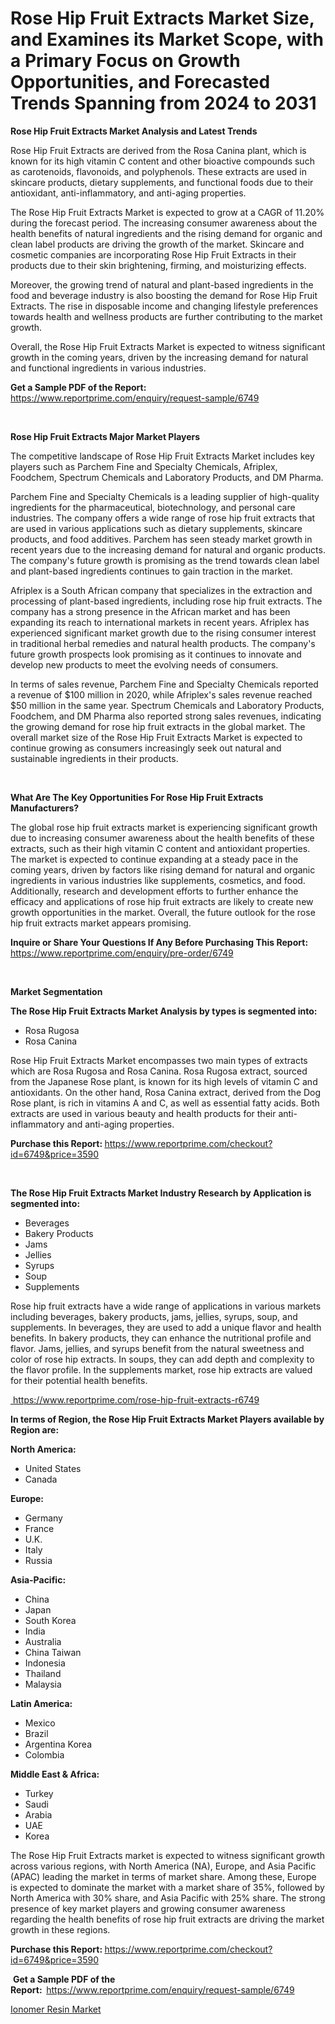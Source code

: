 <p><h1>Rose Hip Fruit Extracts Market Size, and Examines its Market Scope, with a Primary Focus on Growth Opportunities, and Forecasted Trends Spanning from 2024 to 2031</h1></p><p><strong>Rose Hip Fruit Extracts Market Analysis and Latest Trends</strong></p>
<p><p>Rose Hip Fruit Extracts are derived from the Rosa Canina plant, which is known for its high vitamin C content and other bioactive compounds such as carotenoids, flavonoids, and polyphenols. These extracts are used in skincare products, dietary supplements, and functional foods due to their antioxidant, anti-inflammatory, and anti-aging properties.</p><p>The Rose Hip Fruit Extracts Market is expected to grow at a CAGR of 11.20% during the forecast period. The increasing consumer awareness about the health benefits of natural ingredients and the rising demand for organic and clean label products are driving the growth of the market. Skincare and cosmetic companies are incorporating Rose Hip Fruit Extracts in their products due to their skin brightening, firming, and moisturizing effects.</p><p>Moreover, the growing trend of natural and plant-based ingredients in the food and beverage industry is also boosting the demand for Rose Hip Fruit Extracts. The rise in disposable income and changing lifestyle preferences towards health and wellness products are further contributing to the market growth.</p><p>Overall, the Rose Hip Fruit Extracts Market is expected to witness significant growth in the coming years, driven by the increasing demand for natural and functional ingredients in various industries.</p></p>
<p><strong>Get a Sample PDF of the Report:&nbsp;</strong> <a href="https://www.reportprime.com/enquiry/request-sample/6749">https://www.reportprime.com/enquiry/request-sample/6749</a></p>
<p>&nbsp;</p>
<p><strong>Rose Hip Fruit Extracts Major Market Players</strong></p>
<p><p>The competitive landscape of Rose Hip Fruit Extracts Market includes key players such as Parchem Fine and Specialty Chemicals, Afriplex, Foodchem, Spectrum Chemicals and Laboratory Products, and DM Pharma.</p><p>Parchem Fine and Specialty Chemicals is a leading supplier of high-quality ingredients for the pharmaceutical, biotechnology, and personal care industries. The company offers a wide range of rose hip fruit extracts that are used in various applications such as dietary supplements, skincare products, and food additives. Parchem has seen steady market growth in recent years due to the increasing demand for natural and organic products. The company's future growth is promising as the trend towards clean label and plant-based ingredients continues to gain traction in the market.</p><p>Afriplex is a South African company that specializes in the extraction and processing of plant-based ingredients, including rose hip fruit extracts. The company has a strong presence in the African market and has been expanding its reach to international markets in recent years. Afriplex has experienced significant market growth due to the rising consumer interest in traditional herbal remedies and natural health products. The company's future growth prospects look promising as it continues to innovate and develop new products to meet the evolving needs of consumers.</p><p>In terms of sales revenue, Parchem Fine and Specialty Chemicals reported a revenue of $100 million in 2020, while Afriplex's sales revenue reached $50 million in the same year. Spectrum Chemicals and Laboratory Products, Foodchem, and DM Pharma also reported strong sales revenues, indicating the growing demand for rose hip fruit extracts in the global market. The overall market size of the Rose Hip Fruit Extracts Market is expected to continue growing as consumers increasingly seek out natural and sustainable ingredients in their products.</p></p>
<p>&nbsp;</p>
<p><strong>What Are The Key Opportunities For Rose Hip Fruit Extracts Manufacturers?</strong></p>
<p><p>The global rose hip fruit extracts market is experiencing significant growth due to increasing consumer awareness about the health benefits of these extracts, such as their high vitamin C content and antioxidant properties. The market is expected to continue expanding at a steady pace in the coming years, driven by factors like rising demand for natural and organic ingredients in various industries like supplements, cosmetics, and food. Additionally, research and development efforts to further enhance the efficacy and applications of rose hip fruit extracts are likely to create new growth opportunities in the market. Overall, the future outlook for the rose hip fruit extracts market appears promising.</p></p>
<p><strong>Inquire or Share Your Questions If Any Before Purchasing This Report:</strong> <a href="https://www.reportprime.com/enquiry/pre-order/6749">https://www.reportprime.com/enquiry/pre-order/6749</a></p>
<p>&nbsp;</p>
<p><strong>Market Segmentation</strong></p>
<p><strong>The Rose Hip Fruit Extracts Market Analysis by types is segmented into:</strong></p>
<p><ul><li>Rosa Rugosa</li><li>Rosa Canina</li></ul></p>
<p><p>Rose Hip Fruit Extracts Market encompasses two main types of extracts which are Rosa Rugosa and Rosa Canina. Rosa Rugosa extract, sourced from the Japanese Rose plant, is known for its high levels of vitamin C and antioxidants. On the other hand, Rosa Canina extract, derived from the Dog Rose plant, is rich in vitamins A and C, as well as essential fatty acids. Both extracts are used in various beauty and health products for their anti-inflammatory and anti-aging properties.</p></p>
<p><strong>Purchase this Report:&nbsp;</strong><a href="https://www.reportprime.com/checkout?id=6749&price=3590">https://www.reportprime.com/checkout?id=6749&price=3590</a></p>
<p>&nbsp;</p>
<p><strong>The Rose Hip Fruit Extracts Market Industry Research by Application is segmented into:</strong></p>
<p><ul><li>Beverages</li><li>Bakery Products</li><li>Jams</li><li>Jellies</li><li>Syrups</li><li>Soup</li><li>Supplements</li></ul></p>
<p><p>Rose hip fruit extracts have a wide range of applications in various markets including beverages, bakery products, jams, jellies, syrups, soup, and supplements. In beverages, they are used to add a unique flavor and health benefits. In bakery products, they can enhance the nutritional profile and flavor. Jams, jellies, and syrups benefit from the natural sweetness and color of rose hip extracts. In soups, they can add depth and complexity to the flavor profile. In the supplements market, rose hip extracts are valued for their potential health benefits.</p></p>
<p><a href="https://www.reportprime.com/rose-hip-fruit-extracts-r6749">&nbsp;https://www.reportprime.com/rose-hip-fruit-extracts-r6749</a></p>
<p><strong>In terms of Region, the Rose Hip Fruit Extracts Market Players available by Region are:</strong></p>
<p>
    <p> <strong> North America: </strong>
        <ul>
            <li>United States</li>
            <li>Canada</li>
        </ul>
        </p> 
    <p> <strong> Europe: </strong>
        <ul>
            <li>Germany</li>
            <li>France</li>
            <li>U.K.</li>
            <li>Italy</li>
            <li>Russia</li>
        </ul>
        </p> 
    <p> <strong> Asia-Pacific: </strong>
        <ul>
            <li>China</li>
            <li>Japan</li>
            <li>South Korea</li>
            <li>India</li>
            <li>Australia</li>
            <li>China Taiwan</li>
            <li>Indonesia</li>
            <li>Thailand</li>
            <li>Malaysia</li>
        </ul>
        </p> 
    <p> <strong> Latin America: </strong>
        <ul>
            <li>Mexico</li>
            <li>Brazil</li>
            <li>Argentina Korea</li>
            <li>Colombia</li>
        </ul>
        </p> 
    <p> <strong> Middle East & Africa: </strong>
        <ul>
            <li>Turkey</li>
            <li>Saudi</li>
            <li>Arabia</li>
            <li>UAE</li>
            <li>Korea</li>
        </ul>
    </p>
    </p>
<p><p>The Rose Hip Fruit Extracts market is expected to witness significant growth across various regions, with North America (NA), Europe, and Asia Pacific (APAC) leading the market in terms of market share. Among these, Europe is expected to dominate the market with a market share of 35%, followed by North America with 30% share, and Asia Pacific with 25% share. The strong presence of key market players and growing consumer awareness regarding the health benefits of rose hip fruit extracts are driving the market growth in these regions.</p></p>
<p><strong>Purchase this Report: </strong><a href="https://www.reportprime.com/checkout?id=6749&price=3590">https://www.reportprime.com/checkout?id=6749&price=3590</a></p>
<p>&nbsp;<strong>Get a Sample PDF of the Report:&nbsp;&nbsp;</strong><a href="https://www.reportprime.com/enquiry/request-sample/6749">https://www.reportprime.com/enquiry/request-sample/6749</a></p>
<p><strong></strong></p>
<p><p><a href="https://meowing-lemming-dd3.notion.site/Ionomer-Resin-Market-Research-Report-Forecasted-for-Period-from-2024-2031-by-Market-Type-Market--a21907fe9575435990409fd49790a6ae">Ionomer Resin Market</a></p></p>